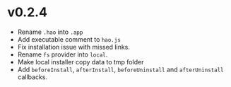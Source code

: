 # v0.2.4

* Rename `.hao` into `.app`
* Add executable comment to `hao.js`
* Fix installation issue with missed links.
* Rename `fs` provider into `local`.
* Make local installer copy data to tmp folder
* Add `beforeInstall`, `afterInstall`, `beforeUninstall` and `afterUninstall`
  callbacks.
